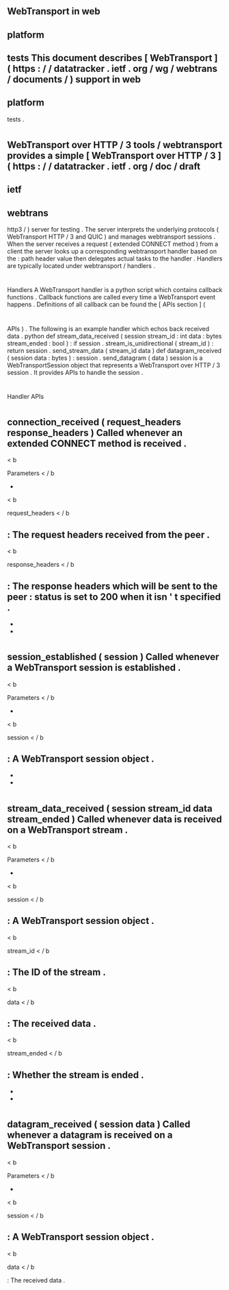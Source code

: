 #
WebTransport
in
web
-
platform
-
tests
This
document
describes
[
WebTransport
]
(
https
:
/
/
datatracker
.
ietf
.
org
/
wg
/
webtrans
/
documents
/
)
support
in
web
-
platform
-
tests
.
#
#
WebTransport
over
HTTP
/
3
tools
/
webtransport
provides
a
simple
[
WebTransport
over
HTTP
/
3
]
(
https
:
/
/
datatracker
.
ietf
.
org
/
doc
/
draft
-
ietf
-
webtrans
-
http3
/
)
server
for
testing
.
The
server
interprets
the
underlying
protocols
(
WebTransport
HTTP
/
3
and
QUIC
)
and
manages
webtransport
sessions
.
When
the
server
receives
a
request
(
extended
CONNECT
method
)
from
a
client
the
server
looks
up
a
corresponding
webtransport
handler
based
on
the
:
path
header
value
then
delegates
actual
tasks
to
the
handler
.
Handlers
are
typically
located
under
webtransport
/
handlers
.
#
#
#
Handlers
A
WebTransport
handler
is
a
python
script
which
contains
callback
functions
.
Callback
functions
are
called
every
time
a
WebTransport
event
happens
.
Definitions
of
all
callback
can
be
found
the
[
APIs
section
]
(
#
APIs
)
.
The
following
is
an
example
handler
which
echos
back
received
data
.
python
def
stream_data_received
(
session
stream_id
:
int
data
:
bytes
stream_ended
:
bool
)
:
if
session
.
stream_is_unidirectional
(
stream_id
)
:
return
session
.
send_stream_data
(
stream_id
data
)
def
datagram_received
(
session
data
:
bytes
)
:
session
.
send_datagram
(
data
)
session
is
a
WebTransportSession
object
that
represents
a
WebTransport
over
HTTP
/
3
session
.
It
provides
APIs
to
handle
the
session
.
#
#
#
Handler
APIs
#
#
#
#
connection_received
(
request_headers
response_headers
)
Called
whenever
an
extended
CONNECT
method
is
received
.
-
<
b
>
Parameters
<
/
b
>
-
<
b
>
request_headers
<
/
b
>
:
The
request
headers
received
from
the
peer
.
-
<
b
>
response_headers
<
/
b
>
:
The
response
headers
which
will
be
sent
to
the
peer
:
status
is
set
to
200
when
it
isn
'
t
specified
.
-
-
-
#
#
#
#
session_established
(
session
)
Called
whenever
a
WebTransport
session
is
established
.
-
<
b
>
Parameters
<
/
b
>
-
<
b
>
session
<
/
b
>
:
A
WebTransport
session
object
.
-
-
-
#
#
#
#
stream_data_received
(
session
stream_id
data
stream_ended
)
Called
whenever
data
is
received
on
a
WebTransport
stream
.
-
<
b
>
Parameters
<
/
b
>
-
<
b
>
session
<
/
b
>
:
A
WebTransport
session
object
.
-
<
b
>
stream_id
<
/
b
>
:
The
ID
of
the
stream
.
-
<
b
>
data
<
/
b
>
:
The
received
data
.
-
<
b
>
stream_ended
<
/
b
>
:
Whether
the
stream
is
ended
.
-
-
-
#
#
#
#
datagram_received
(
session
data
)
Called
whenever
a
datagram
is
received
on
a
WebTransport
session
.
-
<
b
>
Parameters
<
/
b
>
-
<
b
>
session
<
/
b
>
:
A
WebTransport
session
object
.
-
<
b
>
data
<
/
b
>
:
The
received
data
.
